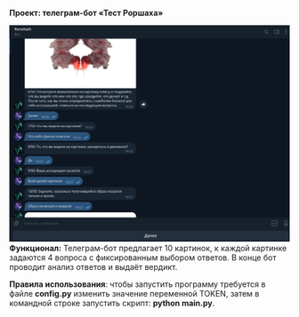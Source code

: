 **Проект: телеграм-бот «Тест Роршаха»**

![b2.png](https://github.com/Knick17/bot_project/blob/dev/images/b2.png)
**Функционал:** Телеграм-бот предлагает 10 картинок, к каждой картинке задаются 4 вопроса с фиксированным выбором ответов. В конце бот проводит анализ ответов и выдаёт вердикт.

**Правила использования**: чтобы запустить программу требуется в файле **config.py** изменить значение переменной TOKEN, затем в командной строке запустить скрипт: **python main.py**. 
